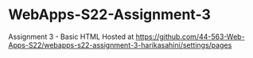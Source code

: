 # WebApps-S22-Assignment-3
Assignment 3 - Basic HTML
Hosted at https://github.com/44-563-Web-Apps-S22/webapps-s22-assignment-3-harikasahini/settings/pages
